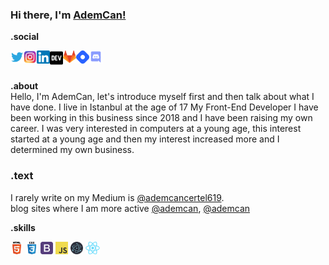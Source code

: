 ### Hi there, I'm [AdemCan!](https://mr.ademcan.cf) 

**.social**

<a href="https://twitter.com/Can0Bey">
  <img align="left" alt="AdemCan | Twitter" width="21px" src="https://raw.githubusercontent.com/AdemCan0BEY/AdemCan0BEY/master/assets/twitter.svg" />
</a>

<a href="https://www.instagram.com/ademcancertel_/">
  <img align="left" alt="AdemCan | İnstagram" width="21px" src="image/instagram.png" />
</a>

<a href="https://www.linkedin.com/in/ademcan-certel-24aa411b2/">
  <img align="left" alt="AdemCan | Linkedin" width="21px" src="image/174857.png" />
</a>

<a href="https://dev.to/ademcan/">
  <img align="left" alt="AdemCan | Dev" width="21px" src="https://github.com/AdemCan0BEY/AdemCan0BEY/blob/master/image/dev-icon.svg" />
</a>

<a href="https://gitlab.com/AdemCan0BEY">
  <img align="left" alt="AdemCan | GitLab" width="21px" src="https://github.com/AdemCan0BEY/AdemCan0BEY/blob/master/image/GitLab_Logo.png" />
</a>

<a href="https://ademcan.hashnode.dev/">
  <img align="left" alt="AdemCan | Hashnode" width="21px" src="https://github.com/AdemCan0BEY/AdemCan0BEY/blob/master/image/hashnode.png" />
</a>

<a href="https://discord.com/users/742038455256612947">
  <img align="left" alt="AdemCan | Discord" width="21px" src="https://github.com/AdemCan0BEY/AdemCan0BEY/blob/master/image/91_Discord_logo_logos-512.webp" />
</a>



<br />
<br />

**.about**<br>
Hello, I'm AdemCan, let's introduce myself first and then talk about what I have done. I live in Istanbul at the age of 17 My Front-End Developer I have been working in this business since 2018 and I have been raising my own career. I was very interested in computers at a young age, this interest started at a young age and then my interest increased more and I determined my own business.


### .text
I rarely write on my Medium is [@ademcancertel619](https://medium.com/@ademcancertel619).<br>
blog sites where I am more active [@ademcan](https://dev.to/ademcan/), [@ademcan](https://ademcan.hashnode.dev/)

**.skills**  

<code><img height="20" src="https://raw.githubusercontent.com/github/explore/80688e429a7d4ef2fca1e82350fe8e3517d3494d/topics/html/html.png"></code>
<code><img height="20" src="https://raw.githubusercontent.com/github/explore/80688e429a7d4ef2fca1e82350fe8e3517d3494d/topics/css/css.png"></code> 
<code><img height="20" src="image/bootstrap.png"></code> 
<code><img height="20" src="https://raw.githubusercontent.com/github/explore/80688e429a7d4ef2fca1e82350fe8e3517d3494d/topics/javascript/javascript.png"></code> 
<code><img height="20" src="image/electronjs.png"></code> 
<code><img height="20" src="image/reactjs.png"></code>
